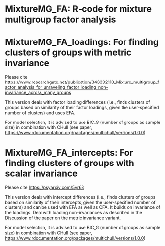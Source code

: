 # MixtureMG_FA: R-code for mixture multigroup factor analysis

# MixtureMG_FA_loadings: For finding clusters of groups with metric invariance

Please cite https://www.researchgate.net/publication/343392110_Mixture_multigroup_factor_analysis_for_unraveling_factor_loading_non-invariance_across_many_groups

This version deals with factor loading differences (i.e., finds clusters of groups based on similarity of their factor loadings, given the user-specified number of clusters) and uses EFA.

For model selection, it is advised to use BIC_G (number of groups as sample size) in combination with CHull (see paper, https://www.rdocumentation.org/packages/multichull/versions/1.0.0)

# MixtureMG_FA_intercepts: For finding clusters of groups with scalar invariance

Please cite https://psyarxiv.com/5yr68

This version deals with intercept differences (i.e., finds clusters of groups based on similarity of their intercepts, given the user-specified number of clusters) and can be used with EFA as well as CFA. It builds on invariance of the loadings. Deal with loading non-invariances as described in the Discussion of the paper on the metric invariance variant.

For model selection, it is advised to use BIC_G (number of groups as sample size) in combination with CHull (see paper, https://www.rdocumentation.org/packages/multichull/versions/1.0.0)
